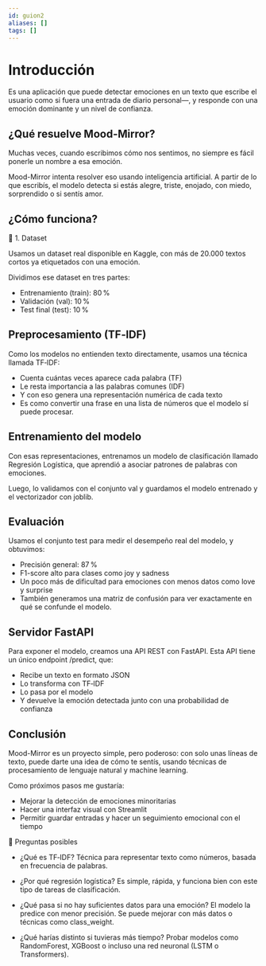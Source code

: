 ```yaml
---
id: guion2
aliases: []
tags: []
---
```


# Introducción

Es una aplicación que puede detectar emociones en un texto que escribe el usuario
como si fuera una entrada de diario personal—, y responde con una emoción dominante
y un nivel de confianza.

## ¿Qué resuelve Mood-Mirror?

Muchas veces, cuando escribimos cómo nos sentimos, no siempre es fácil ponerle
un nombre a esa emoción.

Mood-Mirror intenta resolver eso usando inteligencia artificial. A partir de lo que
escribís, el modelo detecta si estás alegre, triste, enojado, con miedo, sorprendido
o si sentís amor.

## ¿Cómo funciona?

📌 1. Dataset

Usamos un dataset real disponible en Kaggle, con más de 20.000 textos cortos ya
etiquetados con una emoción.

Dividimos ese dataset en tres partes:

- Entrenamiento (train): 80 %
- Validación (val): 10 %
- Test final (test): 10 %

## Preprocesamiento (TF‑IDF)

Como los modelos no entienden texto directamente, usamos una técnica llamada
TF‑IDF:

- Cuenta cuántas veces aparece cada palabra (TF)
- Le resta importancia a las palabras comunes (IDF)
- Y con eso genera una representación numérica de cada texto
- Es como convertir una frase en una lista de números que el modelo sí puede procesar.

## Entrenamiento del modelo

Con esas representaciones, entrenamos un modelo de clasificación llamado Regresión
Logística, que aprendió a asociar patrones de palabras con emociones.

Luego, lo validamos con el conjunto val y guardamos el modelo entrenado y el vectorizador
con joblib.

## Evaluación

Usamos el conjunto test para medir el desempeño real del modelo, y obtuvimos:

- Precisión general: 87 %
- F1-score alto para clases como joy y sadness
- Un poco más de dificultad para emociones con menos datos como love y surprise
- También generamos una matriz de confusión para ver exactamente en qué se confunde
  el modelo.

## Servidor FastAPI

Para exponer el modelo, creamos una API REST con FastAPI.
Esta API tiene un único endpoint /predict, que:

- Recibe un texto en formato JSON
- Lo transforma con TF‑IDF
- Lo pasa por el modelo
- Y devuelve la emoción detectada junto con una probabilidad de confianza

## Conclusión

Mood-Mirror es un proyecto simple, pero poderoso: con solo unas líneas de texto,
puede darte una idea de cómo te sentís, usando técnicas de procesamiento de lenguaje
natural y machine learning.

Como próximos pasos me gustaría:

- Mejorar la detección de emociones minoritarias
- Hacer una interfaz visual con Streamlit
- Permitir guardar entradas y hacer un seguimiento emocional con el tiempo

🙋 Preguntas posibles

- ¿Qué es TF‑IDF? Técnica para representar texto como números, basada en
  frecuencia de palabras.

- ¿Por qué regresión logística? Es simple, rápida, y funciona bien con este
  tipo de tareas de clasificación.

- ¿Qué pasa si no hay suficientes datos para una emoción? El modelo la predice
  con menor precisión. Se puede mejorar con más datos o técnicas como class_weight.

- ¿Qué harías distinto si tuvieras más tiempo? Probar modelos como RandomForest,
  XGBoost o incluso una red neuronal (LSTM o Transformers).
